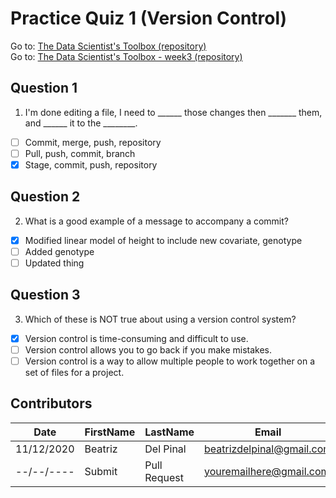 # Practice Quiz 1 (Version Control)

Go to: [The Data Scientist's Toolbox (repository)](https://github.com/bea314/datasciencecoursera/tree/main/1_The%20Data%20Scientist's%20Toolbox)  
Go to: [The Data Scientist's Toolbox - week3 (repository)](https://github.com/bea314/datasciencecoursera/tree/main/1_The%20Data%20Scientist's%20Toolbox/week%203)

## Question 1
1. I'm done editing a file, I need to ______ those changes then _______ them, and ______ it to the ________.
- [ ] Commit, merge, push, repository
- [ ] Pull, push, commit, branch
- [X] Stage, commit, push, repository

## Question 2
2. What is a good example of a message to accompany a commit?
- [X] Modified linear model of height to include new covariate, genotype
- [ ] Added genotype
- [ ] Updated thing

## Question 3
3. Which of these is NOT true about using a version control system?
- [X] Version control is time-consuming and difficult to use.
- [ ] Version control allows you to go back if you make mistakes.
- [ ] Version control is a way to allow multiple people to work together on a set of files for a project.

## Contributors
Date | FirstName | LastName | Email
--- | --- | --- | ---
11/12/2020 | Beatriz |  Del Pinal |  <beatrizdelpinal@gmail.com>
--/--/---- | Submit |  Pull Request | <youremailhere@gmail.com>
